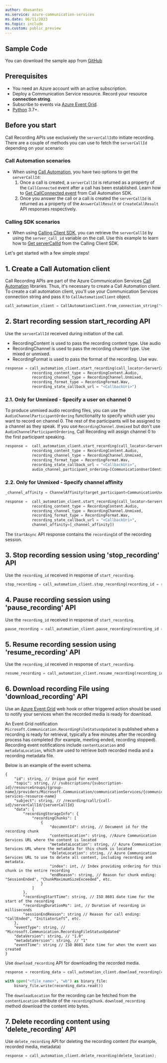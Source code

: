 ```yaml
---
author: dbasantes
ms.service: azure-communication-services
ms.date: 06/11/2023
ms.topic: include
ms.custom: public_preview
---
```

## Sample Code

You can download the sample app from [GitHub](https://github.com/Azure-Samples/communication-services-python-quickstarts/tree/main/call-recording)

## Prerequisites

- You need an Azure account with an active subscription.
- Deploy a Communication Service resource. Record your resource **connection string**.
- Subscribe to events via [Azure Event Grid](../../../../../event-grid/event-schema-communication-services.md).
- [Python](https://www.python.org/downloads/) 3.7+.

## Before you start

Call Recording APIs use exclusively the `serverCallId`to initiate recording. There are a couple of methods you can use to fetch the `serverCallId` depending on your scenario:

### Call Automation scenarios
- When using [Call Automation](../../../call-automation/callflows-for-customer-interactions.md), you have two options to get the `serverCallId`:
    1) Once a call is created, a `serverCallId` is returned as a property of the `CallConnected` event after a call has been established. Learn how to [Get CallConnected event](../../../call-automation/callflows-for-customer-interactions.md?pivots=programming-language-python#update-programcs) from Call Automation SDK.
    2) Once you answer the call or a call is created the `serverCallId` is returned as a property of the `AnswerCallResult` or `CreateCallResult` API responses respectively.

### Calling SDK scenarios
- When using [Calling Client SDK](../../get-started-with-video-calling.md), you can retrieve the `serverCallId` by using the `server_call_id` variable on the call.
Use this example to learn how to [Get serverCallId](../../get-server-call-id.md) from the Calling Client SDK.



Let's get started with a few simple steps!



## 1. Create a Call Automation client

Call Recording APIs are part of the Azure Communication Services [Call Automation](../../../../concepts/call-automation/call-automation.md) libraries. Thus, it's necessary to create a Call Automation client.
To create a call automation client, you'll use your Communication Services connection string and pass it to `CallAutomationClient` object.

```python
call_automation_client = CallAutomationClient.from_connection_string("<ACSConnectionString>")
```

## 2. Start recording session start_recording API

Use the `serverCallId` received during initiation of the call.
- RecordingContent is used to pass the recording content type. Use audio
- RecordingChannel is used to pass the recording channel type. Use mixed or unmixed.
- RecordingFormat is used to pass the format of the recording. Use wav.

```python
response = call_automation_client.start_recording(call_locator=ServerCallLocator(server_call_id),
            recording_content_type = RecordingContent.Audio,
            recording_channel_type = RecordingChannel.Unmixed,
            recording_format_type = RecordingFormat.Wav,
            recording_state_callback_url = "<CallbackUri>")
```

### 2.1. Only for Unmixed - Specify a user on channel 0
To produce unmixed audio recording files, you can use the `AudioChannelParticipantOrdering` functionality to specify which user you want to record on channel 0. The rest of the participants will be assigned to a channel as they speak. If you use `RecordingChannel.Unmixed` but don't use `AudioChannelParticipantOrdering`, Call Recording will assign channel 0 to the first participant speaking.

```python
response =  call_automation_client.start_recording(call_locator=ServerCallLocator(server_call_id),
            recording_content_type = RecordingContent.Audio,
            recording_channel_type = RecordingChannel.Unmixed,
            recording_format_type = RecordingFormat.Wav,
            recording_state_callback_url = "<CallbackUri>",
            audio_channel_participant_ordering=[CommunicationUserIdentifier(id="<ACS_USER_MRI>")])
```

### 2.2. Only for Unmixed - Specify channel affinity

```python
_channel_affinity = ChannelAffinity(target_participant=CommunicationUserIdentifier("<ACS_USER_MRI>"), channel=0)

response =  call_automation_client.start_recording(call_locator=ServerCallLocator(server_call_id),
            recording_content_type = RecordingContent.Audio,
            recording_channel_type = RecordingChannel.Unmixed,
            recording_format_type = RecordingFormat.Wav,
            recording_state_callback_url = "<CallbackUri>",
            channel_affinity=[_channel_affinity])
```
The `StartAsync` API response contains the `recordingId` of the recording session.

## 3.	Stop recording session using 'stop_recording' API

Use the `recording_id` received in response of `start_recording`.

```python
stop_recording = call_automation_client.stop_recording(recording_id = recording_id)
```

## 4.	Pause recording session using 'pause_recording' API

Use the `recording_id` received in response of `start_recording`.

```python
pause_recording = call_automation_client.pause_recording(recording_id = recording_id)
```

## 5.	Resume recording session using 'resume_recording' API

Use the `recording_id` received in response of `start_recording`.

```python
resume_recording = call_automation_client.resume_recording(recording_id = recording_id)
```

## 6.	Download recording File using 'download_recording' API

Use an [Azure Event Grid](../../../../../event-grid/event-schema-communication-services.md) web hook or other triggered action should be used to notify your services when the recorded media is ready for download.

An Event Grid notification `Microsoft.Communication.RecordingFileStatusUpdated` is published when a recording is ready for retrieval, typically a few minutes after the recording process has completed (for example, meeting ended, recording stopped). Recording event notifications include `contentLocation` and `metadataLocation`, which are used to retrieve both recorded media and a recording metadata file.

Below is an example of the event schema.

```
{
    "id": string, // Unique guid for event
    "topic": string, // /subscriptions/{subscription-id}/resourceGroups/{group-name}/providers/Microsoft.Communication/communicationServices/{communication-services-resource-name}
    "subject": string, // /recording/call/{call-id}/serverCallId/{serverCallId}
    "data": {
        "recordingStorageInfo": {
            "recordingChunks": [
                {
                    "documentId": string, // Document id for the recording chunk
                    "contentLocation": string, //Azure Communication Services URL where the content is located
                    "metadataLocation": string, // Azure Communication Services URL where the metadata for this chunk is located
                    "deleteLocation": string, // Azure Communication Services URL to use to delete all content, including recording and metadata.
                    "index": int, // Index providing ordering for this chunk in the entire recording
                    "endReason": string, // Reason for chunk ending: "SessionEnded", "ChunkMaximumSizeExceeded”, etc.
                }
            ]
        },
        "recordingStartTime": string, // ISO 8601 date time for the start of the recording
        "recordingDurationMs": int, // Duration of recording in milliseconds
        "sessionEndReason": string // Reason for call ending: "CallEnded", "InitiatorLeft”, etc.
    },
    "eventType": string, // "Microsoft.Communication.RecordingFileStatusUpdated"
    "dataVersion": string, // "1.0"
    "metadataVersion": string, // "1"
    "eventTime": string // ISO 8601 date time for when the event was created
}
```

Use `download_recording` API for downloading the recorded media.

```python
response = recording_data = call_automation_client.download_recording(content_location)

with open("<file_name>", "wb") as binary_file:
    binary_file.write(recording_data.read())
```
The `downloadLocation` for the recording can be fetched from the `contentLocation` attribute of the `recordingChunk`. `download_recording` method download the content into bytes.

## 7. Delete recording content using 'delete_recording' API

Use `delete_recording` API for deleting the recording content (for example, recorded media, metadata)

```python
response = call_automation_client.delete_recording(delete_location);
```
